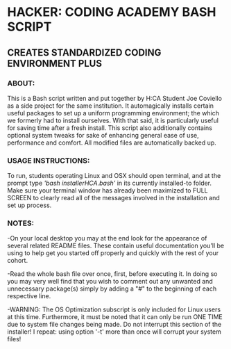 # HACKER: CODING ACADEMY BASH SCRIPT

## CREATES STANDARDIZED CODING ENVIRONMENT PLUS

### ABOUT:                                                                                                 
 This is a Bash script written and put together by H:CA Student Joe Coviello as a side project for the same institution. It automagically installs certain useful packages to set up a uniform programming environment; the which we formerly had to install ourselves. With that said, it is particularly useful for saving time after a fresh install. This script also additionally contains optional system tweaks for sake of enhancing general ease of use, performance and comfort. All modified files are automatically backed up.

### USAGE INSTRUCTIONS:                                                                          
 To run, students operating Linux and OSX should open terminal, and at the prompt type *'bash installerHCA.bash'* in its currently installed-to folder. Make sure your terminal window has already been maximized to FULL SCREEN to clearly read all of the messages involved in the installation and set up process.                                             
 
 
### NOTES:                                       
-On your local desktop you may at the end look for the appearance of several related README files. These contain useful documentation you'll be using to help get you started off properly and quickly with the rest of your cohort. 

-Read the whole bash file over once, first, before executing it. In doing so you may very well find that you wish to comment out any unwanted and unnecessary package(s) simply by adding a "#" to the beginning of each respective line.   

-WARNING: The OS Optimization subscript is only included for Linux users at this time. Furthermore, it must be noted that it can only be run ONE TIME due to system file changes being made. Do not interrupt this section of the installer! I repeat: using option '-t' more than once will corrupt your system files!                         
